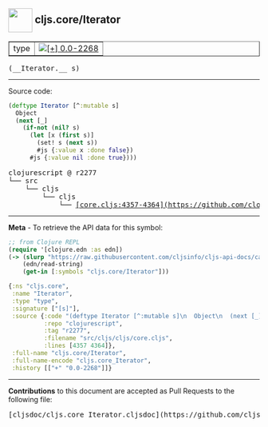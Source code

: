 ## <img width="48px" valign="middle" src="http://i.imgur.com/Hi20huC.png"> cljs.core/Iterator

 <table border="1">
<tr>

<td>type</td>
<td><a href="https://github.com/cljsinfo/cljs-api-docs/tree/0.0-2268"><img valign="middle" alt="[+] 0.0-2268" src="https://img.shields.io/badge/+-0.0--2268-lightgrey.svg"></a> </td>
</tr>
</table>

 <samp>
(__Iterator.__ s)<br>
</samp>

---





Source code:

```clj
(deftype Iterator [^:mutable s]
  Object
  (next [_]
    (if-not (nil? s)
      (let [x (first s)]
        (set! s (next s))
        #js {:value x :done false})
      #js {:value nil :done true})))
```

 <pre>
clojurescript @ r2277
└── src
    └── cljs
        └── cljs
            └── <ins>[core.cljs:4357-4364](https://github.com/clojure/clojurescript/blob/r2277/src/cljs/cljs/core.cljs#L4357-L4364)</ins>
</pre>


---

__Meta__ - To retrieve the API data for this symbol:

```clj
;; from Clojure REPL
(require '[clojure.edn :as edn])
(-> (slurp "https://raw.githubusercontent.com/cljsinfo/cljs-api-docs/catalog/cljs-api.edn")
    (edn/read-string)
    (get-in [:symbols "cljs.core/Iterator"]))
```

```clj
{:ns "cljs.core",
 :name "Iterator",
 :type "type",
 :signature ["[s]"],
 :source {:code "(deftype Iterator [^:mutable s]\n  Object\n  (next [_]\n    (if-not (nil? s)\n      (let [x (first s)]\n        (set! s (next s))\n        #js {:value x :done false})\n      #js {:value nil :done true})))",
          :repo "clojurescript",
          :tag "r2277",
          :filename "src/cljs/cljs/core.cljs",
          :lines [4357 4364]},
 :full-name "cljs.core/Iterator",
 :full-name-encode "cljs.core_Iterator",
 :history [["+" "0.0-2268"]]}

```

---

__Contributions__ to this document are accepted as Pull Requests to the following file:

 <pre>
[cljsdoc/cljs.core_Iterator.cljsdoc](https://github.com/cljsinfo/cljs-api-docs/blob/master/cljsdoc/cljs.core_Iterator.cljsdoc)
</pre>

